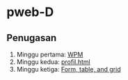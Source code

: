 # pweb-D

## Penugasan
1. Minggu pertama: [WPM](pertemuan1/Pertemuan1_WPM.md)
2. Minggu kedua: [profil.html](pertemuan2/profil.md)
3. Minggu ketiga: [Form, table, and grid](pertemuan3/README.md)
